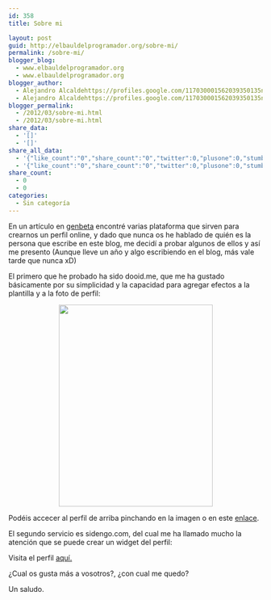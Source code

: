 ```yaml
---
id: 358
title: Sobre mi

layout: post
guid: http://elbauldelprogramador.org/sobre-mi/
permalink: /sobre-mi/
blogger_blog:
  - www.elbauldelprogramador.org
  - www.elbauldelprogramador.org
blogger_author:
  - Alejandro Alcaldehttps://profiles.google.com/117030001562039350135noreply@blogger.com
  - Alejandro Alcaldehttps://profiles.google.com/117030001562039350135noreply@blogger.com
blogger_permalink:
  - /2012/03/sobre-mi.html
  - /2012/03/sobre-mi.html
share_data:
  - '[]'
  - '[]'
share_all_data:
  - '{"like_count":"0","share_count":"0","twitter":0,"plusone":0,"stumble":0,"pinit":0,"count":0,"time":1333551682}'
  - '{"like_count":"0","share_count":"0","twitter":0,"plusone":0,"stumble":0,"pinit":0,"count":0,"time":1333551682}'
share_count:
  - 0
  - 0
categories:
  - Sin categoría
---
```

En un artículo en [genbeta][1] encontré varias plataforma que sirven para crearnos un perfil online, y dado que nunca os he hablado de quién es la persona que escribe en este blog, me decidí a probar algunos de ellos y así me presento (Aunque lleve un año y algo escribiendo en el blog, más vale tarde que nunca xD)

El primero que he probado ha sido dooid.me, que me ha gustado básicamente por su simplicidad y la capacidad para agregar efectos a la plantilla y a la foto de perfil:

  
<!--more-->

<div class="separator" style="clear: both; text-align: center;">
  <a href="http://dooid.me/algui91" imageanchor="1" style="margin-left:1em; margin-right:1em"><img border="0" height="400" width="305" src="http://2.bp.blogspot.com/-rZI5KBL9Wcc/T2kEtQwVo-I/AAAAAAAACRM/tIBEVj-AO3c/s400/Screenshot%2B-%2B03202012%2B-%2B11%253A28%253A44%2BPM.png" /></a>
</div>

Podéis accecer al perfil de arriba pinchando en la imagen o en este [enlace][2].

El segundo servicio es sidengo.com, del cual me ha llamado mucho la atención que se puede crear un widget del perfil:

<p style="text-align:center">
</p>

Visita el perfil [aquí.][3]

¿Cual os gusta más a vosotros?, ¿con cual me quedo?

Un saludo.



 [1]: http://www.genbeta.com/web/dooid-otra-alternativa-para-crear-un-atractivo-perfil-personal
 [2]: http://dooid.me/algui91
 [3]: http://sidengo.com/Alejandro_alcalde